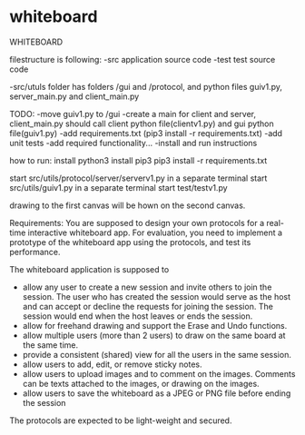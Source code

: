 # whiteboard

WHITEBOARD

filestructure is following:
-src application source code
-test test source code

-src/utuls folder has folders /gui and /protocol, and python files guiv1.py, server_main.py and client_main.py

TODO: 
-move guiv1.py to /gui
-create a main for client and server, client_main.py should call client python file(clientv1.py) and gui python file(guiv1.py)
-add requirements.txt (pip3 install -r requirements.txt)
-add unit tests
-add required functionality...
-install and run instructions

how to run:
install python3
install pip3
pip3 install -r requirements.txt

start src/utils/protocol/server/serverv1.py in a separate terminal
start src/utils/guiv1.py in a separate terminal
start test/testv1.py

drawing to the first canvas will be hown on the second canvas.









Requirements: You are supposed to design your own protocols for a real-time interactive
whiteboard app. For evaluation, you need to implement a prototype of the whiteboard app using the
protocols, and test its performance.

The whiteboard application is supposed to
- allow any user to create a new session and invite others to join the session. The user who has
created the session would serve as the host and can accept or decline the requests for joining
the session. The session would end when the host leaves or ends the session.
- allow for freehand drawing and support the Erase and Undo functions.
- allow multiple users (more than 2 users) to draw on the same board at the same time.
- provide a consistent (shared) view for all the users in the same session.
- allow users to add, edit, or remove sticky notes.
- allow users to upload images and to comment on the images. Comments can be texts
attached to the images, or drawing on the images.
- allow users to save the whiteboard as a JPEG or PNG file before ending the session

The protocols are expected to be light-weight and secured. 
